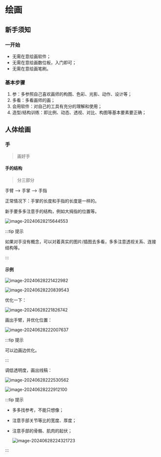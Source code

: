 # 绘画

## 新手须知

### 一开始

- 无需在意绘画软件；
- 无需在意绘画数位板，入门即可；
- 无需在意绘画笔刷。

### 基本步骤

1. 参：多参照自己喜欢画师的构图、色彩、光影、动作、设计等；
2. 多看：多看画师的画；
3. 会用软件：对自己的工具有充分的理解和使用；
4. 造型/结构训练：即比例、动态、透视、对比、构图等基本要素要正确；

## 人体绘画

### 手

> 画好手

#### 手的结构

> 分三部分

手臂 --> 手掌 --> 手指

正常情况下：手掌的长度和手指的长度是一样的。

新手要多多注意手的结构，例如大拇指的位置等。

![image-20240628215644553](assets/image-20240628215644553.png)

:::tip 提示

如果对手没有概念，可以对着真实的图片/插图去多看，多多注意透视关系、连接结构等。

:::

#### 示例

![image-20240628221422982](assets/image-20240628221422982.png)

![image-20240628220839543](assets/image-20240628220839543.png)

优化一下：

![image-20240628221826742](assets/image-20240628221826742.png)

   画出手臂，并优化位置：

![image-20240628222007637](assets/image-20240628222007637.png)

:::tip 提示

可以边画边优化。

:::

调低透明度，画出线稿：

![image-20240628222530562](assets/image-20240628222530562.png)

![image-20240628222912100](assets/image-20240628222912100.png)

:::tip 提示

- 多多找参考，不能只想像；

- 注意手部关节等比的宽度、厚度；

- 注意手部的骨骼、肌肉的起伏；

  ![image-20240628224321723](assets/image-20240628224321723.png)

:::

